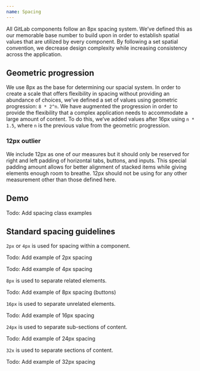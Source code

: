 ```yaml
---
name: Spacing
---
```


All GitLab components follow an 8px spacing system. We’ve defined this as our memorable base number to build upon in order to establish spatial values that are utilized by every component. By following a set spatial convention, we decrease design complexity while increasing consistency across the application.

## Geometric progression

We use 8px as the base for determining our spacial system. In order to create a scale that offers flexibility in spacing without providing an abundance of choices, we’ve defined a set of values using geometric progression: `8 * 2^n`. We have augmented the progression in order to provide the flexibility that a complex application needs to accommodate a large amount of content. To do this, we’ve added values after 16px using `n * 1.5`, where `n` is the previous value from the geometric progression.

### 12px outlier

We include 12px as one of our measures but it should only be reserved for right and left padding of horizontal tabs, buttons, and inputs. This special padding amount allows for better alignment of stacked items while giving elements enough room to breathe. 12px should not be using for any other measurement other than those defined here.

## Demo

<div class="spacing-demo m-b-6"><span class="w-1 h-1 c-background-blue-300 d-inline-block" title="2px"></span><span class="w-2 h-2 c-background-blue-300 d-inline-block" title="4px"></span><span class="w-3 h-3 c-background-blue-300 d-inline-block" title="8px"></span><span class="w-4 h-4 c-background-blue-300 d-inline-block" title="12px"></span><span class="w-5 h-5 c-background-blue-300 d-inline-block" title="16px"></span><span class="w-6 h-6 c-background-blue-300 d-inline-block" title="24px"></span><span class="w-7 h-7 c-background-blue-300 d-inline-block" title="32px"></span><span class="w-8 h-8 c-background-blue-300 d-inline-block" title="48px"></span><span class="w-9 h-9 c-background-blue-300 d-inline-block" title="64px"></span><span class="w-10 h-10 c-background-blue-300 d-inline-block" title="96px"></span><span class="w-11 h-11 c-background-blue-300 d-inline-block" title="128px"></span><span class="w-12 h-12 c-background-blue-300 d-inline-block" title="176px"></span><span class="w-13 h-13 c-background-blue-300 d-inline-block" title="256px"></span></div>

Todo: Add spacing class examples

## Standard spacing guidelines

`2px` or `4px` is used for spacing within a component.

Todo: Add example of 2px spacing

Todo: Add example of 4px spacing

`8px` is used to separate related elements.

Todo: Add example of 8px spacing (buttons)

`16px` is used to separate unrelated elements.

Todo: Add example of 16px spacing

`24px` is used to separate sub-sections of content.

Todo: Add example of 24px spacing

`32x` is used to separate sections of content.

Todo: Add example of 32px spacing